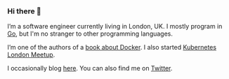 ### Hi there 👋

I’m a software engineer currently living in London, UK. I mostly program in [Go](https://golang.org/), but I'm no stranger to other programming languages.

I’m one of the authors of a [book about Docker](https://www.amazon.com/Docker-Production-Trenches-Joe-Johnston-ebook/dp/B0141W6KYC). I also started [Kubernetes London Meetup](https://www.meetup.com/Kubernetes-London/).

I occasionally blog [here](https://cybernetist.com/). You can also find me on [Twitter](https://twitter.com/milosgajdos).
